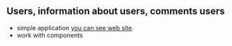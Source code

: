 ## Users, information about users, comments users

- simple application [you can see web site](https://natalliaza.github.io/Users-app-Angular/).
- work with components
